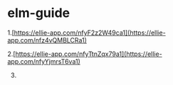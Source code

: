 # elm-guide

1.[https://ellie-app.com/nfyF2z2W49ca1](https://ellie-app.com/nfz4vQMBLCRa1)

2.[https://ellie-app.com/nfyTtnZqx79a1](https://ellie-app.com/nfyYjmrsT6va1)

3.
